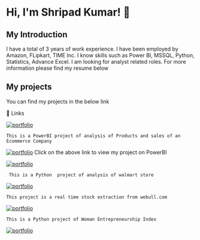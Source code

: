 
# Hi, I'm Shripad Kumar! 👋

## My Introduction
I have a total of 3 years of work experience. I have been employed by Amazon, FLipkart, TIME Inc.
I know skills such as Power BI, MSSQL, Python, Statistics, Advance Excel. I am looking for analyst related roles. For more information please find my resume below

## My projects

You can find my projects in the below link 


🔗 Links 

 [![portfolio](https://img.shields.io/badge/POWER_BI_Product_and_sales_dashboard-4A154B?style=for-the-badge&logo=ko-fi&logoColor=white)](https://github.com/Shripad0618/My-Projects/tree/main/Sales%20dashboard)

    This is a PowerBI project of analysis of Products and sales of an Ecommerce Company

 [![portfolio](https://img.shields.io/badge/My_sales_dashboard_project-5C2D9?style=for-the-badge&logo=ko-fi&logoColor=white)](https://app.powerbi.com/view?r=eyJrIjoiOGQ0Yjc0MzktNDQ2ZS00YzAwLWJjMmItMjA5NjQxNzE3OTI4IiwidCI6IjM5MzQwNGFhLTc0MmEtNGY2Yy04ZDY3LWNjNThmODBlYzE0NyJ9)
Click on the above link to view my project on PowerBI
 
[![portfolio](https://img.shields.io/badge/Walmart_store_sale_Analysis-D14836?style=for-the-badge&logo=ko-fi&logoColor=white)](https://github.com/Shripad0618/My-Projects/tree/main/1577429980_walmart_store_sales) 

     This is a Python  project of analysis of walmart store  
[![portfolio](https://img.shields.io/badge/Real_time_stock_extraction-8B89CC?style=for-the-badge&logo=ko-fi&logoColor=white)](https://github.com/Shripad0618/My-Projects/tree/main/Real%20Time%20Stock%20Data)

    This project is a real time stock extraction from webull.com 

[![portfolio](https://img.shields.io/badge/Woman_Entrepreneurship_Index-1877F2?style=for-the-badge&logo=ko-fi&logoColor=white)](https://github.com/Shripad0618/My-Projects/tree/main/Woman%20Entrepreneurship%20Index)
    
    
    This is a Python project of Woman Entrepreneurship Index
 [![portfolio](https://img.shields.io/badge/My_Resume-5C2D91?style=for-the-badge&logo=ko-fi&logoColor=white)](https://drive.google.com/file/d/1ExwWgRaHsag0UmnG972A6ctve_Y-rT8o/view?usp=sharing)
 




